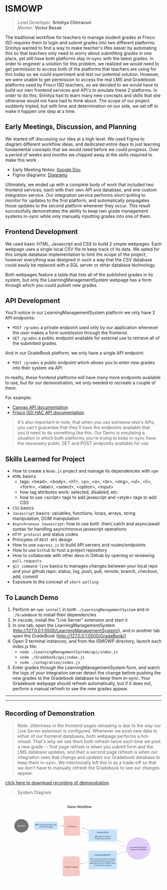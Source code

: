 # ISMOWP

> *Lead Developer*: **Srinitya Chirravuri**  
> *Mentor*: **Victor Bezak**

The traditional workflow for teachers to manage student grades at Frisco ISD requires them to login and submit grades into two different platforms. Srinitya wanted to find a way to make teacher's lifes easier by automating this so that teachers only need to worry about submitting grades in one place, yet still have both platforms stay in-sync with the latest grades. In order to engineer a solution for this problem, we realized we would need to get permission to access both of the platforms that teachers are using for this today so we could experiment and test our potential solution. However, we were unable to get permission to access the real LMS and Gradebook platforms used by Frisco ISD teachers, so we decided to we would have to build our own frontend services and API's to emulate these 2 platforms. In order to do this, Srinitya had to learn many new concepts and skills that she otherwise would not have had to think about. The scope of our project suddenly tripled, but with time and determination on our side, we set off to make it happen one step at a time.


## Early Meetings, Discussion, and Planning

We started off discussing our idea at a high level. We used Figma to diagram different workflow ideas, and dedicated entire days to just learning fundamental concepts that we would need before we could progress. Over a period of weeks and months we chipped away at the skills required to make this work.

- Early Meeting Notes: [Google Doc](https://docs.google.com/document/d/1JYcI88rRG2PnXN3cJTITlANWqncOx9AgFqFF4rQDYA0/edit?usp=sharing)
- Figma diagrams: [Diagrams](https://www.figma.com/file/1amR8tbbCIENAlShwifKxo/Thought-process?type=whiteboard&node-id=0%3A1&t=4O4KbjwJMDEuDQSW-1)

Ultimately, we ended up with a complete body of work that included two frontend services, each with their own API and database, and one custom integration service. Our integration service performs short-polling to monitor for updates to the first platform, and automatically propagates those updates to the second platform whenever they occur. This result successfully demonstrates the ability to keep two grade management systems in-sync while only manually inputting grades into one of them.


## Frontend Development

We used basic HTML, Javascript and CSS to build 2 simple webpages. Each webpage uses a single local CSV file to keep track of its data. We opted for this simple database implementation to limit the scope of the project, however everything was designed in such a way that the CSV database could easily be replaced with a SQL server or other database technology.

Both webpages feature a table that lists all of the published grades in its system, but only the LearningManagementSystem webpage has a form through which you could pubish new grades.

## API Development

You'll notice in our LearningManagementSystem platform we only have 2 API endpoints:

- `POST /grades` a private endpoint used only by our application whenever the user makes a form sumbission through the frontend.
- `GET /grades` a public endpoint available for external use to retrieve all of the submitted grades.

And in our GradeBook platform, we only have a single API endpoint:

- `POST /grades` a public endpoint which allows you to enter new grades into their system via API

In-reality, these frontend platforms will have many more endpoints available to use, but for our demonstration, we only needed to recreate a couple of them.

For example:

- [Canvas API documentation](https://canvas.instructure.com/doc/api/all_resources.html)
- [Frisco ISD HAC API documentation](https://friscoisdhacapi.vercel.app/home)

> It's also important to note, that when you use someone else's APIs, you can't guarantee that they'll have the endpoints available that you'd need to do something like this. Our Demo is emulating a situation in which both platforms you're trying to keep in-sync have the necessary public GET and POST endpoints available for use.

## Skills Learned for Project

- How to create a `Node.js` project and manage its dependencies with `npm`
- `HTML` basics
    - tags: \<head>, \<body>, \<h1>, \<p>, \<a>, \<br>, \<img>, \<ul>, \<li>, \<form>, \<label>, \<select>, \<option>, \<input>
    - how tag attributes work: selected, disabled, etc.
    - how to use \<script> tags to add javascript and \<style> tags to add CSS
- `CSS` basics
- `Javascript` basics: variables, functions, loops, arrays, string manipulation, DOM manipulation
- `Asynchronous Javascript`: how to use both .then/.catch and async/await syntax for handling asynchronous javascript operations
- `HTTP protocol` and status codes
- Prinicples of `REST API` design
- How to use `express.js` to build API servers and routes/endpoints
- How to use `Github` to host a project repository
- How to collaborate with other devs in Github by opening or reviewing `pull-requests`
- `git command-line` basics to manages changes between your local repo and your github repo: status, log, push, pull, remote, branch, checkout, add, commit
- Exposure to the concept of `short-polling`

## To Launch Demo

1. Perform an `npm install` in both `./LearningManagementSystem` and in `./GradeBook` to install their dependencies
2. In vscode, install the "Live Server" extension and start it
3. In one tab, open the LearningManagementSystem (http://127.0.0.1:5500/LearningManagementSystem/), and in another tab open the GradeBook (http://127.0.0.1:5500/GradeBook/)
4. Open 3 terminal instances, and from the ISMOWP directory, launch each index.js file:
    - `node ./LearningManagementSystem/api/index.js`
    - `node ./Gradebook/api/index.js`
    - `node ./integration/index.js`
5. Enter grades through the LearningManagementSystem form, and watch the logs of your integration server detect the change before pushing the new grades to the Gradebook database to keep them in-sync. Your Gradebook webpage should refresh automatically, but if it does not, perform a manual refresh to see the new grades appear.

---
---

## Recording of Demonstration

> Note: Jitteriness in the frontend pages reloading is due to the way our Live Server extension is configured. Whenever we push new data to either of our frontend databases, both webpage performs a hot-reload. That's why we see them both refresh twice each time we post a new grade -- first page refresh is when you submit form and the LMS database updates, and then a second page refresh is when our integration sees that change and updates our Gradebook database to keep them in-sync. We intentionally left this in as a trade-off so that we don't have to manually refresh the Gradebook to see our changes appear.

[click here to download recording of demonstration](./images/ismwop-demo-recording.mp4)

> System Diagram

![system diagram](./images/ismwop-diagram.png)
